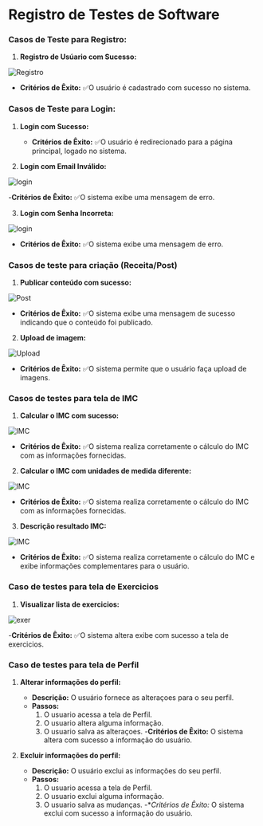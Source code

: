# Registro de Testes de Software


### Casos de Teste para Registro:

1. **Registro de Usúario com Sucesso:**

![Registro](https://github.com/ICEI-PUC-Minas-PMV-ADS/pmv-ads-2024-1-e3-proj-mov-t6-pmv-ads-2024-1-e3-proj-fitfocus/blob/fd48a44436d02a02d733d17669a1b800702a96f1/docs/img/registroPerfil.png)

   - **Critérios de Êxito:**
	✅O usuário é cadastrado com sucesso no sistema.
     


### Casos de Teste para Login:

1. **Login com Sucesso:**


   - **Critérios de Êxito:** 
   ✅O usuário é redirecionado para a página principal, logado no sistema.

2. **Login com Email Inválido:**

![login](https://github.com/ICEI-PUC-Minas-PMV-ADS/pmv-ads-2024-1-e3-proj-mov-t6-pmv-ads-2024-1-e3-proj-fitfocus/blob/fd48a44436d02a02d733d17669a1b800702a96f1/docs/img/erroLogin.png)

   -**Critérios de Êxito:**
	✅O sistema exibe uma mensagem de erro.

3. **Login com Senha Incorreta:**

![login](https://github.com/ICEI-PUC-Minas-PMV-ADS/pmv-ads-2024-1-e3-proj-mov-t6-pmv-ads-2024-1-e3-proj-fitfocus/blob/fd48a44436d02a02d733d17669a1b800702a96f1/docs/img/erroLogin.png)

   - **Critérios de Êxito:**
	✅O sistema exibe uma mensagem de erro.


### Casos de teste para criação (Receita/Post)

1. **Publicar conteúdo com sucesso:**

![Post](https://github.com/ICEI-PUC-Minas-PMV-ADS/pmv-ads-2024-1-e3-proj-mov-t6-pmv-ads-2024-1-e3-proj-fitfocus/blob/fd48a44436d02a02d733d17669a1b800702a96f1/docs/img/postSucesso.png)

   - **Critérios de Êxito:** 
	✅O sistema exibe uma mensagem de sucesso indicando que o conteúdo foi publicado.


2. **Upload de imagem:**

![Upload](https://github.com/ICEI-PUC-Minas-PMV-ADS/pmv-ads-2024-1-e3-proj-mov-t6-pmv-ads-2024-1-e3-proj-fitfocus/blob/fd48a44436d02a02d733d17669a1b800702a96f1/docs/img/uploadIMG.png)

   - **Critérios de Êxito:** 
	✅O sistema permite que o usuário faça upload de imagens.


### Casos de testes para tela de IMC

1. **Calcular o IMC com sucesso:**

![IMC](https://github.com/ICEI-PUC-Minas-PMV-ADS/pmv-ads-2024-1-e3-proj-mov-t6-pmv-ads-2024-1-e3-proj-fitfocus/blob/fd48a44436d02a02d733d17669a1b800702a96f1/docs/img/imc.png)
    
   - **Critérios de Êxito:** 
	✅O sistema realiza corretamente o cálculo do IMC com as informações fornecidas.

2. **Calcular o IMC com unidades de medida diferente:**

![IMC](https://github.com/ICEI-PUC-Minas-PMV-ADS/pmv-ads-2024-1-e3-proj-mov-t6-pmv-ads-2024-1-e3-proj-fitfocus/blob/fd48a44436d02a02d733d17669a1b800702a96f1/docs/img/imcMedidasDif.png)

   - **Critérios de Êxito:**
	✅O sistema realiza corretamente o cálculo do IMC com as informações fornecidas.

3. **Descrição resultado IMC:**

![IMC](https://github.com/ICEI-PUC-Minas-PMV-ADS/pmv-ads-2024-1-e3-proj-mov-t6-pmv-ads-2024-1-e3-proj-fitfocus/blob/fd48a44436d02a02d733d17669a1b800702a96f1/docs/img/imcDetalhes.png)

   - **Critérios de Êxito:**
	✅O sistema realiza corretamente o cálculo do IMC e exibe informações complementares para o usuário.

### Caso de testes para tela de Exercicios

1. **Visualizar lista de exercicios:**

 ![exer](https://github.com/ICEI-PUC-Minas-PMV-ADS/pmv-ads-2024-1-e3-proj-mov-t6-pmv-ads-2024-1-e3-proj-fitfocus/blob/fd48a44436d02a02d733d17669a1b800702a96f1/docs/img/exercicios.png)

   -**Critérios de Êxito:**
	✅O sistema altera exibe com sucesso a tela de exercicios.


### Caso de testes para tela de Perfil

1. **Alterar informações do perfil:**
   - **Descrição:** O usuário fornece as alteraçoes para o seu perfil.
   - **Passos:**
     1. O usuario acessa a tela de Perfil.
     2. O usuario altera alguma informação.
     3. O usuario salva as alteraçoes.
   -**Critérios de Êxito:**
	O sistema altera com sucesso a informação do usuário.

2. **Excluir informações do perfil:**
   - **Descrição:** O usuário exclui as informações do seu perfil.
   - **Passos:**
     1. O usuario acessa a tela de Perfil.
     2. O usuario exclui alguma informação.
     3. O usuario salva as mudanças.
   -**Critérios de Êxito:*
	O sistema exclui com sucesso a informação do usuário.

